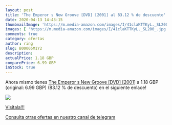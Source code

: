```yaml
---
layout: post
title: 'The Emperor s New Groove [DVD] [2001] al 83.12 % de descuento'
date: 2020-04-13 14:43:15
thumbnailImage: 'https://m.media-amazon.com/images/I/41claKTTKyL._SL200_.jpg'
images: [ 'https://m.media-amazon.com/images/I/41claKTTKyL._SL200_.jpg' ]
comments: true
category: ofertas
author: ring
slug: B00005M1Y2
description:
actualPrice: 1.18 GBP
comparePrice: 6.99 GBP
inStock: true
---
```


Ahora mismo tienes [The Emperor s New Groove [DVD] [2001]](https://www.amazon.com/dp/B00005M1Y2/?tag=redken08-20) a 1.18 GBP (original: 6.99 GBP) (83.12 %  de descuento) en el siguiente enlace!

[![](https://m.media-amazon.com/images/I/41claKTTKyL._SL200_.jpg)](https://www.amazon.com/dp/B00005M1Y2/?tag=redken08-20)

[Visítala!!!](https://www.amazon.com/dp/B00005M1Y2/?tag=redken08-20)

[Consulta otras ofertas en nuestro canal de telegram](https://t.me/s/ofertas25)
